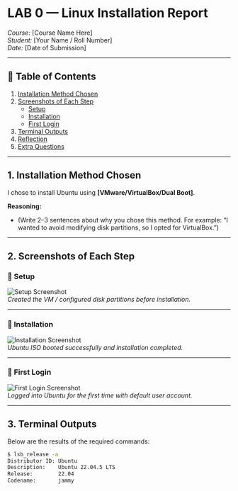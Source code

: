 # LAB 0 — Linux Installation Report

*Course:* [Course Name Here]  
*Student:* [Your Name / Roll Number]  
*Date:* [Date of Submission]  

---

## 📑 Table of Contents
1. [Installation Method Chosen](#installation-method-chosen)
2. [Screenshots of Each Step](#screenshots-of-each-step)
   - [Setup](#setup)
   - [Installation](#installation)
   - [First Login](#first-login)
3. [Terminal Outputs](#terminal-outputs)
4. [Reflection](#reflection)
5. [Extra Questions](#extra-questions)

---

## 1. Installation Method Chosen
I chose to install Ubuntu using **[VMware/VirtualBox/Dual Boot]**.  

**Reasoning:**  
- (Write 2–3 sentences about why you chose this method. For example: “I wanted to avoid modifying disk partitions, so I opted for VirtualBox.”)  

---

## 2. Screenshots of Each Step

### 🔧 Setup
![Setup Screenshot](images/setup.png)  
*Created the VM / configured disk partitions before installation.*  

---

### 💽 Installation
![Installation Screenshot](images/installation.png)  
*Ubuntu ISO booted successfully and installation completed.*  

---

### 👤 First Login
![First Login Screenshot](images/first-login.png)  
*Logged into Ubuntu for the first time with default user account.*  

---

## 3. Terminal Outputs

Below are the results of the required commands:  

```bash
$ lsb_release -a
Distributor ID: Ubuntu
Description:    Ubuntu 22.04.5 LTS
Release:        22.04
Codename:       jammy
